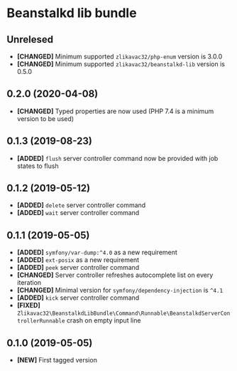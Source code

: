 # Beanstalkd lib bundle

## Unrelesed

* **[CHANGED]** Minimum supported `zlikavac32/php-enum` version is 3.0.0
* **[CHANGED]** Minimum supported `zlikavac32/beanstalkd-lib` version is 0.5.0

## 0.2.0 (2020-04-08)

* **[CHANGED]** Typed properties are now used (PHP 7.4 is a minimum version to be used)

## 0.1.3 (2019-08-23)

* **[ADDED]** `flush` server controller command now be provided with job states to flush

## 0.1.2 (2019-05-12)

* **[ADDED]** `delete` server controller command
* **[ADDED]** `wait` server controller command

## 0.1.1 (2019-05-05)

* **[ADDED]** `symfony/var-dump:^4.0` as a new requirement
* **[ADDED]** `ext-posix` as a new requirement
* **[ADDED]** `peek` server controller command
* **[CHANGED]** Server controller refreshes autocomplete list on every iteration
* **[CHANGED]** Minimal version for `symfony/dependency-injection` is `^4.1`
* **[ADDED]** `kick` server controller command
* **[FIXED]** `Zlikavac32\BeanstalkdLibBundle\Command\Runnable\BeanstalkdServerControllerRunnable` crash on empty input line

## 0.1.0 (2019-05-05)

* **[NEW]** First tagged version
